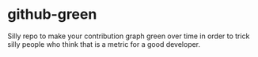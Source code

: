 # github-green
Silly repo to make your contribution graph green over time in order to trick silly people who think that is a metric for a good developer.
